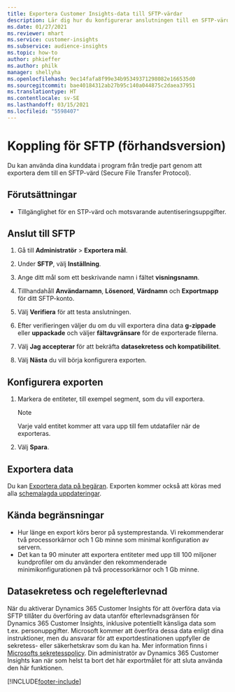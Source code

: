 ```yaml
---
title: Exportera Customer Insights-data till SFTP-värdar
description: Lär dig hur du konfigurerar anslutningen till en SFTP-värd.
ms.date: 01/27/2021
ms.reviewer: mhart
ms.service: customer-insights
ms.subservice: audience-insights
ms.topic: how-to
author: phkieffer
ms.author: philk
manager: shellyha
ms.openlocfilehash: 9ec14fafa8f99e34b95349371298082e166535d0
ms.sourcegitcommit: bae40184312ab27b95c140a044875c2daea37951
ms.translationtype: HT
ms.contentlocale: sv-SE
ms.lasthandoff: 03/15/2021
ms.locfileid: "5598407"
---
```

# <a name="connector-for-sftp-preview"></a>Koppling för SFTP (förhandsversion)

Du kan använda dina kunddata i program från tredje part genom att exportera dem till en SFTP-värd (Secure File Transfer Protocol).

## <a name="prerequisites"></a>Förutsättningar

- Tillgänglighet för en STP-värd och motsvarande autentiseringsuppgifter.

## <a name="connect-to-sftp"></a>Anslut till SFTP

1. Gå till **Administratör** > **Exportera mål**.

1. Under **SFTP**, välj **Inställning**.

1. Ange ditt mål som ett beskrivande namn i fältet **visningsnamn**.

1. Tillhandahåll **Användarnamn**, **Lösenord**, **Värdnamn** och **Exportmapp** för ditt SFTP-konto.

1. Välj **Verifiera** för att testa anslutningen.

1. Efter verifieringen väljer du om du vill exportera dina data **g-zippade** eller **uppackade** och väljer **fältavgränsare** för de exporterade filerna.

1. Välj **Jag accepterar** för att bekräfta **datasekretess och kompatibilitet**.

1. Välj **Nästa** du vill börja konfigurera exporten.

## <a name="configure-the-export"></a>Konfigurera exporten

1. Markera de entiteter, till exempel segment, som du vill exportera.

   > [!NOTE]
   > Varje vald entitet kommer att vara upp till fem utdatafiler när de exporteras. 

1. Välj **Spara**.

## <a name="export-the-data"></a>Exportera data

Du kan [Exportera data på begäran](export-destinations.md). Exporten kommer också att köras med alla [schemalagda uppdateringar](system.md#schedule-tab).

## <a name="known-limitations"></a>Kända begränsningar

- Hur länge en export körs beror på systemprestanda. Vi rekommenderar två processorkärnor och 1 Gb minne som minimal konfiguration av servern. 
- Det kan ta 90 minuter att exportera entiteter med upp till 100 miljoner kundprofiler om du använder den rekommenderade minimikonfigurationen på två processorkärnor och 1 Gb minne. 

## <a name="data-privacy-and-compliance"></a>Datasekretess och regelefterlevnad

När du aktiverar Dynamics 365 Customer Insights för att överföra data via SFTP tillåter du överföring av data utanför efterlevnadsgränsen för Dynamics 365 Customer Insights, inklusive potentiellt känsliga data som t.ex. personuppgifter. Microsoft kommer att överföra dessa data enligt dina instruktioner, men du ansvarar för att exportdestinationen uppfyller de sekretess- eller säkerhetskrav som du kan ha. Mer information finns i [Microsofts sekretesspolicy](https://go.microsoft.com/fwlink/?linkid=396732).
Din administratör av Dynamics 365 Customer Insights kan när som helst ta bort det här exportmålet för att sluta använda den här funktionen.


[!INCLUDE[footer-include](../includes/footer-banner.md)]